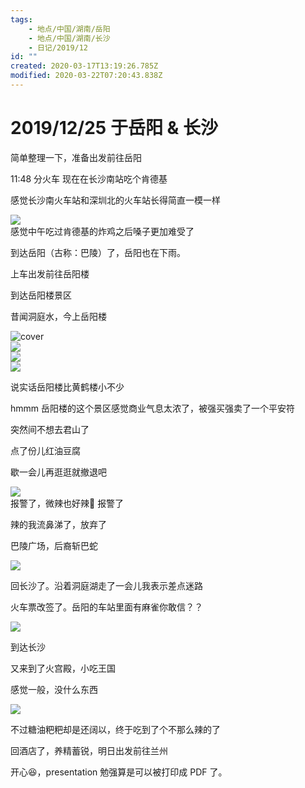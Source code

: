 ```yaml
---
tags:
    - 地点/中国/湖南/岳阳
    - 地点/中国/湖南/长沙
    - 日记/2019/12
id: ""
created: 2020-03-17T13:19:26.785Z
modified: 2020-03-22T07:20:43.838Z
---
```


# 2019/12/25 于岳阳 & 长沙

<!-- @timer "date":"Wed Dec 25 2019 09:18:17 GMT+0800 (CST)" -->

简单整理一下，准备出发前往岳阳

<!-- @timer "date":"Wed Dec 25 2019 10:43:11 GMT+0800 (China Standard Time)","duration":"about 1 hour" -->

11:48 分火车
现在在长沙南站吃个肯德基

<!-- @timer "date":"Wed Dec 25 2019 11:08:40 GMT+0800 (China Standard Time)","duration":"25 minutes" -->

感觉长沙南火车站和深圳北的火车站长得简直一模一样

![](https://i.loli.net/2019/12/25/Uh5IT7WwHoO3k2q.jpg)  
感觉中午吃过肯德基的炸鸡之后嗓子更加难受了

<!-- @timer "date":"Wed Dec 25 2019 12:24:08 GMT+0800 (China Standard Time)","duration":"about 1 hour" -->

到达岳阳（古称：巴陵）了，岳阳也在下雨。

<!-- @timer "date":"Wed Dec 25 2019 12:42:26 GMT+0800 (China Standard Time)","duration":"18 minutes" -->

上车出发前往岳阳楼

<!-- @timer "date":"Wed Dec 25 2019 13:05:34 GMT+0800 (China Standard Time)","duration":"23 minutes" -->

到达岳阳楼景区

<!-- @timer "date":"Wed Dec 25 2019 13:26:52 GMT+0800 (China Standard Time)","duration":"21 minutes" -->

昔闻洞庭水，今上岳阳楼

![cover](https://i.loli.net/2019/12/25/oPhRHLAs4Jm9X7B.jpg)  
![](https://i.loli.net/2019/12/25/t9jvPCxMXQRwqVS.jpg)  
![](https://i.loli.net/2019/12/25/FzZ7VbQUG1PHo9m.jpg)  
![](https://i.loli.net/2019/12/25/OFPauyHLG1zXgmo.jpg)

说实话岳阳楼比黄鹤楼小不少

<!-- @timer "date":"Wed Dec 25 2019 13:45:13 GMT+0800 (China Standard Time)","duration":"18 minutes" -->

hmmm 岳阳楼的这个景区感觉商业气息太浓了，被强买强卖了一个平安符

<!-- @timer "date":"Wed Dec 25 2019 14:10:50 GMT+0800 (China Standard Time)","duration":"26 minutes" -->

突然间不想去君山了

点了份儿红油豆腐

歇一会儿再逛逛就撤退吧

![](https://i.loli.net/2019/12/25/GZs7qphozeYDIH8.jpg)  
报警了，微辣也好辣:new_moon_with_face: 报警了

<!-- @timer "date":"Wed Dec 25 2019 14:25:31 GMT+0800 (China Standard Time)","duration":"15 minutes" -->

辣的我流鼻涕了，放弃了

<!-- @timer "date":"Wed Dec 25 2019 14:29:21 GMT+0800 (China Standard Time)","duration":"4 minutes" -->

巴陵广场，后裔斩巴蛇

![](https://i.loli.net/2019/12/25/BHZXcjdrx8PO4Yw.jpg)

<!-- @timer "date":"Wed Dec 25 2019 14:53:13 GMT+0800 (China Standard Time)","duration":"24 minutes" -->

回长沙了。沿着洞庭湖走了一会儿我表示差点迷路

<!-- @timer "date":"Wed Dec 25 2019 15:51:18 GMT+0800 (China Standard Time)","duration":"about 1 hour" -->

火车票改签了。岳阳的车站里面有麻雀你敢信？？

![](https://i.loli.net/2019/12/25/kmYsQuzpr3eThxn.jpg)

<!-- @timer "date":"Wed Dec 25 2019 16:57:51 GMT+0800 (China Standard Time)","duration":"about 1 hour" -->

到达长沙

<!-- @timer "date":"Wed Dec 25 2019 17:58:43 GMT+0800 (China Standard Time)","duration":"about 1 hour" -->

又来到了火宫殿，小吃王国

<!-- @timer "date":"Wed Dec 25 2019 18:15:18 GMT+0800 (China Standard Time)","duration":"17 minutes" -->

感觉一般，没什么东西

![](https://i.loli.net/2019/12/25/ihMOvXPAzu715Sg.jpg)

不过糖油粑粑却是还阔以，终于吃到了个不那么辣的了

<!-- @timer "date":"Wed Dec 25 2019 19:39:34 GMT+0800 (China Standard Time)","duration":"about 1 hour" -->

回酒店了，养精蓄锐，明日出发前往兰州

<!-- @timer "date":"Wed Dec 25 2019 23:49:58 GMT+0800 (China Standard Time)","duration":"about 4 hours" -->

开心:laughing:，presentation 勉强算是可以被打印成 PDF 了。
